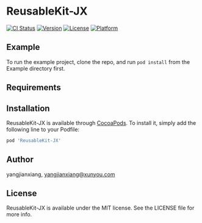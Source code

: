 # ReusableKit-JX

[![CI Status](https://img.shields.io/travis/yangjianxiang/ReusableKit-JX.svg?style=flat)](https://travis-ci.org/yangjianxiang/ReusableKit-JX)
[![Version](https://img.shields.io/cocoapods/v/ReusableKit-JX.svg?style=flat)](https://cocoapods.org/pods/ReusableKit-JX)
[![License](https://img.shields.io/cocoapods/l/ReusableKit-JX.svg?style=flat)](https://cocoapods.org/pods/ReusableKit-JX)
[![Platform](https://img.shields.io/cocoapods/p/ReusableKit-JX.svg?style=flat)](https://cocoapods.org/pods/ReusableKit-JX)

## Example

To run the example project, clone the repo, and run `pod install` from the Example directory first.

## Requirements

## Installation

ReusableKit-JX is available through [CocoaPods](https://cocoapods.org). To install
it, simply add the following line to your Podfile:

```ruby
pod 'ReusableKit-JX'
```

## Author

yangjianxiang, yangjianxiang@xunyou.com

## License

ReusableKit-JX is available under the MIT license. See the LICENSE file for more info.
